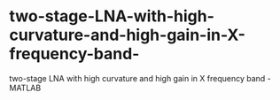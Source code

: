 # two-stage-LNA-with-high-curvature-and-high-gain-in-X-frequency-band-
two-stage LNA with high curvature and high gain in X frequency band - MATLAB
